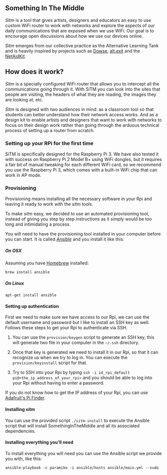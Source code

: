 ## Something In The Middle

*Sitm* is a tool that gives artists, designers and educators an easy to use custom WiFi router to work with networks and explore the aspects of our daily communications that are exposed when we use WiFi. Our goal is to encourage open discussions about how we use our devices online.

*Sitm* emerges from our collective practice as the Alternative Learning Tank and is heavily inspired by projects such as [Dowse](http://dowse.equipment/), [alt.exit](http://alternativelearningtank.net/) and the [NetAidKit](https://netaidkit.net/).


## How does it work?

*Sitm* is a specially configured WiFi router that allows you to intercept all the communications going through it. With SiTM you can look into the sites that people are visiting, the headers of what they are reading, the images they are looking at, etc.

*Sitm* is designed with two audiences in mind: as a classroom tool so that students can better understand how their network access works. And as a design kit to enable artists and designers that want to work with networks to focus on their design work rather than going through the arduous technical process of setting up a router from scratch.

### Setting up your RPi for the first time

SiTM is specifically designed for the Raspberry Pi 3. We have also tested it with success on Raspberry Pi 2 Model B+ using WiFi dongles, but it requires a fair bit of manual tweaking for each different WiFi card, so we recommend you use the Raspberry Pi 3, which comes with a built-in WiFi chip that can work in AP mode.

### Provisioning

Provisioning means installing all the necessary software in your Rpi and leaving it ready to work with the *sitm* tools.

To make *sitm* easy, we decided to use an automated provisioning tool, instead of giving you step by step instructions as it simply would be too long and intimidating a process.

You will need to have the provisioning tool installed in your computer before you can start. It is called [*Ansible*](https://www.ansible.com/) and you install it like this:

##### On OSX

Assuming you have [Homebrew](http://brew.sh/) installed:
```
brew install ansible
```

##### On Linux
```
apt-get install ansible
```

#### Setting up authentication
First we need to make sure we have access to our Rpi, we can use the default
username and password but I like to install an SSH key as well. Follows these steps to get your Rpi to authenticate via SSH.

 1. You can use the `provision/keygen` script to generate an SSH key, this will generate two file in your computer in the `~/.ssh` directory.

 2. Once that key is generated we need to install it in our Rpi, so that it can recognize us when we try to log in. You can execute the `provision/keyinstall` script for that.

 3. Try to SSH into your Rpi by typing `ssh -i id_rpi_default pi@<the_ip_address_of_your_rpi>` and you should be able to log into your Rpi without having to enter a password.

If you do not know how to get the IP address of your Rpi, you can use [Adafruit's Pi Finder](https://github.com/adafruit/Adafruit-Pi-Finder/releases).

#### Installing *sitm*

You can use the provided script `./sitm-install` to execute the Ansible script that
will install SomethingInTheMiddle and all its associated dependencies.

#### Installing everything you'll need

To install everything you will need you can use the Ansible script we provide you with, like this:

```
ansible-playbook -c paramiko -i ansible/hosts ansible/main.yml --sudo
```
